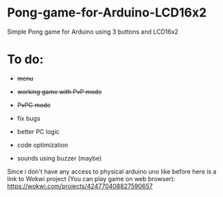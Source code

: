 # Pong-game-for-Arduino-LCD16x2
Simple Pong game for Arduino using 3 buttons and LCD16x2

# To do:
* ~~menu~~
* ~~working game with PvP mode~~
* ~~PvPC mode~~

* fix bugs
* better PC logic
* code optimization
* sounds using buzzer (maybe)

Since i don't have any access to physical arduino uno like before here is a link to Wokwi project (You can play game on web browser):
https://wokwi.com/projects/424770408827590657
